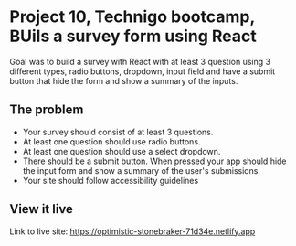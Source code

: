 # Project 10, Technigo bootcamp, BUils a survey form using React

Goal was to build a survey with React with at least 3 question using 3 different types, radio buttons, dropdown, input field and have a submit button that hide the form and show a summary of the inputs. 

## The problem

- Your survey should consist of at least 3 questions.
- At least one question should use radio buttons.
- At least one question should use a select dropdown.
- There should be a submit button. When pressed your app should hide the input form and show a summary of the user's submissions.
- Your site should follow accessibility guidelines



## View it live

Link to live site: 
https://optimistic-stonebraker-71d34e.netlify.app


